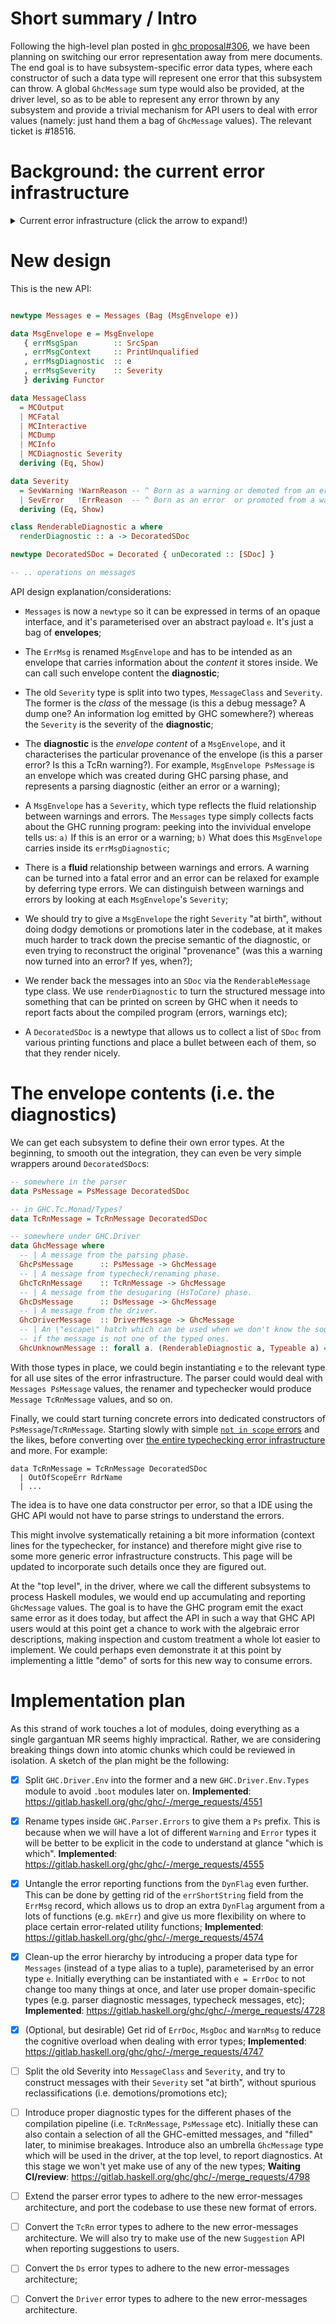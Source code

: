# Short summary / Intro

Following the high-level plan posted in [ghc proposal#306](https://github.com/ghc-proposals/ghc-proposals/pull/306), we have been planning on switching our error representation away from mere documents. The end goal is to have subsystem-specific error data types, where each constructor of such a data type will represent one error that this subsystem can throw. A global `GhcMessage` sum type would also be provided, at the driver level, so as to be able to represent any error thrown by any subsystem and provide a trivial mechanism for API users to deal with error values (namely: just hand them a bag of `GhcMessage` values).
The relevant ticket is #18516.

# Background: the current error infrastructure

<details><summary>Current error infrastructure (click the arrow to expand!)</summary>

We currently have:

``` haskell
type Messages        = (WarningMessages, ErrorMessages)
type WarningMessages = Bag WarnMsg
type ErrorMessages   = Bag ErrMsg

type WarnMsg = ErrMsg
data ErrMsg = ErrMsg {
    errMsgSpan        :: SrcSpan,
    errMsgContext     :: PrintUnqualified,
    errMsgDoc         :: ErrDoc,
    -- | This has the same text as errDocImportant . errMsgDoc.
    errMsgShortString :: String,
    errMsgSeverity    :: Severity,
    errMsgReason      :: WarnReason
    }

data ErrDoc = ErrDoc {
    -- | Primary error msg.
    errDocImportant     :: [MsgDoc],
    -- | Context e.g. \"In the second argument of ...\".
    errDocContext       :: [MsgDoc],
    -- | Supplementary information, e.g. \"Relevant bindings include ...\".
    errDocSupplementary :: [MsgDoc]
    }

type WarnMsg = ErrMsg

data Severity
  = SevOutput
  | SevFatal
  | SevInteractive

  | SevDump
    -- ^ Log message intended for compiler developers
    -- No file/line/column stuff

  | SevInfo
    -- ^ Log messages intended for end users.
    -- No file/line/column stuff.

  | SevWarning
  | SevError
    -- ^ SevWarning and SevError are used for warnings and errors
    --   o The message has a file/line/column heading,
    --     plus "warning:" or "error:",
    --     added by mkLocMessags
    --   o Output is intended for end users

data WarnReason
  = NoReason
  -- | Warning was enabled with the flag
  | Reason !WarningFlag
  -- | Warning was made an error because of -Werror or -Werror=WarningFlag
  | ErrReason !(Maybe WarningFlag)
```

</details>

# New design

This is the new API:

```haskell

newtype Messages e = Messages (Bag (MsgEnvelope e))

data MsgEnvelope e = MsgEnvelope
   { errMsgSpan        :: SrcSpan
   , errMsgContext     :: PrintUnqualified
   , errMsgDiagnostic  :: e
   , errMsgSeverity    :: Severity
   } deriving Functor

data MessageClass
  = MCOutput
  | MCFatal
  | MCInteractive
  | MCDump
  | MCInfo
  | MCDiagnostic Severity
  deriving (Eq, Show)

data Severity
  = SevWarning !WarnReason -- ^ Born as a warning or demoted from an error.
  | SevError   !ErrReason  -- ^ Born as an error  or promoted from a warning (e.g. -Werror)
  deriving (Eq, Show)

class RenderableDiagnostic a where
  renderDiagnostic :: a -> DecoratedSDoc

newtype DecoratedSDoc = Decorated { unDecorated :: [SDoc] }

-- .. operations on messages
```

API design explanation/considerations:

* `Messages` is now a `newtype` so it can be expressed in terms of an opaque interface, and
  it's parameterised over an abstract payload `e`. It's just a bag of **envelopes**;

* The `ErrMsg` is renamed `MsgEnvelope` and has to be intended as an envelope
  that carries information about the _content_ it stores inside. We can call such
  envelope content the **diagnostic**;

* The old `Severity` type is split into two types, `MessageClass` and `Severity`. The former
  is the _class_ of the message (is this a debug message? A dump one? An information log
  emitted by GHC somewhere?) whereas the `Severity` is the severity of the **diagnostic**;

* The **diagnostic** is the _envelope content_ of a `MsgEnvelope`, and it characterises the
  particular provenance of the envelope (is this a parser error? Is this a TcRn warning?). For
  example, `MsgEnvelope PsMessage` is an envelope which was created during GHC parsing phase,
  and represents a parsing diagnostic (either an error or a warning);

* A `MsgEnvelope` has a `Severity`, which type reflects the fluid relationship between
  warnings and errors. The `Messages` type simply collects facts about the GHC running program:
  peeking into the invividual envelope tells us:
     `a)` If this is an error or a warning;
     `b)` What does this `MsgEnvelope` carries inside its `errMsgDiagnostic`;

* There is a **fluid** relationship between warnings and errors. A warning can be turned
  into a fatal error and an error can be relaxed for example by deferring type errors. We
  can distinguish between warnings and errors by looking at each `MsgEnvelope`'s `Severity`;

* We should try to give a `MsgEnvelope` the right `Severity` "at birth", without doing dodgy
  demotions or promotions later in the codebase, at it makes much harder to track down the
  precise semantic of the diagnostic, or even trying to reconstruct the original "provenance"
  (was this a warning now turned into an error? If yes, when?);

* We render back the messages into an `SDoc` via the `RenderableMessage` type class. We
  use `renderDiagnostic` to turn the structured message into something that can be printed
  on screen by GHC when it needs to report facts about the compiled program (errors, warnings
  etc);

* A `DecoratedSDoc` is a newtype that allows us to collect a list of `SDoc` from various
  printing functions and place a bullet between each of them, so that they render nicely.

# The envelope contents (i.e. the diagnostics)

We can get each subsystem to define their own error types. At the beginning, to smooth out the integration, they can even be very simple wrappers around `DecoratedSDoc`s:


``` haskell
-- somewhere in the parser
data PsMessage = PsMessage DecoratedSDoc

-- in GHC.Tc.Monad/Types?
data TcRnMessage = TcRnMessage DecoratedSDoc

-- somewhere under GHC.Driver
data GhcMessage where
  -- | A message from the parsing phase.
  GhcPsMessage      :: PsMessage -> GhcMessage
  -- | A message from typecheck/renaming phase.
  GhcTcRnMessage    :: TcRnMessage -> GhcMessage
  -- | A message from the desugaring (HsToCore) phase.
  GhcDsMessage      :: DsMessage -> GhcMessage
  -- | A message from the driver.
  GhcDriverMessage  :: DriverMessage -> GhcMessage
  -- | An \"escape\" hatch which can be used when we don't know the source of the message or
  -- if the message is not one of the typed ones.
  GhcUnknownMessage :: forall a. (RenderableDiagnostic a, Typeable a) => a -> GhcMessage

```

With those types in place, we could begin instantiating `e` to the relevant type for all use sites of the error infrastructure. The parser could would deal with `Messages PsMessage` values, the renamer and typechecker would produce `Message TcRnMessage` values, and so on.

Finally, we could start turning concrete errors into dedicated constructors of `PsMessage`/`TcRnMessage`. Starting slowly with simple [`not in scope` errors](https://gitlab.haskell.org/ghc/ghc/-/blob/master/compiler/GHC/Rename/Unbound.hs#L64) and the likes, before converting over [the entire typechecking error infrastructure](https://gitlab.haskell.org/ghc/ghc/-/blob/master/compiler/GHC/Tc/Errors.hs) and more.  For example:
```
data TcRnMessage = TcRnMessage DecoratedSDoc
  | OutOfScopeErr RdrName
  | ...
```
The idea is to have one data constructor per error, so that a IDE using the GHC API would not have to parse strings to understand the errors.

This might involve systematically retaining a bit more information (context lines for the typechecker, for instance) and therefore might give rise to some more generic error infrastructure constructs. This page will be updated to incorporate such details once they are figured out.

At the "top level", in the driver, where we call the different subsystems to process Haskell modules, we would end up accumulating and reporting `GhcMessage` values. The goal is to have the GHC program emit the exact same error as it does today, but affect the API in such a way that GHC API users would at this point get a chance to work with the algebraic error descriptions, making inspection and custom treatment a whole lot easier to implement. We could perhaps even demonstrate it at this point by implementing a little "demo" of sorts for this new way to consume errors.


# Implementation plan

As this strand of work touches a lot of modules, doing everything as a single gargantuan MR seems highly impractical. Rather, we are considering breaking things down into atomic chunks which could be reviewed in isolation. A sketch of the plan might be the following:

- [X] Split `GHC.Driver.Env` into the former and a new 
  `GHC.Driver.Env.Types` module to avoid `.boot` modules later on.
  **Implemented**: https://gitlab.haskell.org/ghc/ghc/-/merge_requests/4551

- [X] Rename types inside `GHC.Parser.Errors` to give them a `Ps` prefix. 
  This is because when we will have a lot of different `Warning` and 
  `Error` types it will be better to be explicit in the code to understand 
  at glance "which is which".
  **Implemented**: https://gitlab.haskell.org/ghc/ghc/-/merge_requests/4555

- [X] Untangle the error reporting functions from the `DynFlag` even 
  further. This can be done by getting rid of the `errShortString` field 
  from the `ErrMsg` record, which allows us to drop an extra `DynFlag` 
  argument from a lots of functions (e.g. `mkErr`) and give us more 
  flexibility on where to place certain error-related utility functions;
  **Implemented**: https://gitlab.haskell.org/ghc/ghc/-/merge_requests/4574

- [X] Clean-up the error hierarchy by introducing a proper data 
  type for `Messages` (instead of a type alias to a tuple), parameterised
  by an error type `e`. Initially everything can be instantiated with `e = ErrDoc`
  to not change too many things at once, and later use proper domain-specific types
  (e.g. parser diagnostic messages, typecheck messages, etc);
  **Implemented**: https://gitlab.haskell.org/ghc/ghc/-/merge_requests/4728

- [x] (Optional, but desirable) Get rid of `ErrDoc`, `MsgDoc` and `WarnMsg` to
  reduce the cognitive overload when dealing with error types;
  **Implemented**: https://gitlab.haskell.org/ghc/ghc/-/merge_requests/4747

- [ ] Split the old Severity into `MessageClass` and `Severity`, and try to construct
  messages with their `Severity` set "at birth", without spurious reclassifications
  (i.e. demotions/promotions etc);

- [ ] Introduce proper diagnostic types for the different phases of 
  the compilation pipeline (i.e. `TcRnMessage`, `PsMessage` etc). Initially these
  can also contain a selection of all the GHC-emitted messages, and "filled" later, to minimise
  breakages. Introduce also an umbrella `GhcMessage` type which will be used in the
  driver, at the top level, to report diagnostics. At this stage we won't yet
  make use of any of the new types;
  **Waiting CI/review**: https://gitlab.haskell.org/ghc/ghc/-/merge_requests/4798

- [ ] Extend the parser error types to adhere to the new error-messages
  architecture, and port the codebase to use these new format of errors.

- [ ] Convert the `TcRn` error types to adhere to the new error-messages
  architecture. We will also try to make use of the new `Suggestion` API
  when reporting suggestions to users.

- [ ] Convert the `Ds` error types to adhere to the new error-messages
  architecture;

- [ ] Convert the `Driver` error types to adhere to the new error-messages
  architecture.